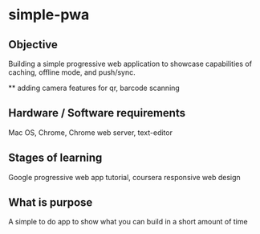 # simple-pwa

## Objective

Building a simple progressive web application to showcase capabilities of caching, offline mode, and push/sync.

** adding camera features for qr, barcode scanning

## Hardware / Software requirements

Mac OS, Chrome, Chrome web server, text-editor

## Stages of learning

Google progressive web app tutorial, coursera responsive web design

## What is purpose

A simple to do app to show what you can build in a short amount of time